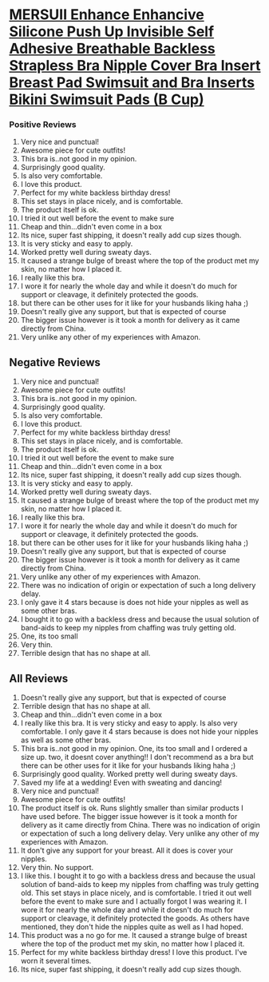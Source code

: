 # [MERSUII Enhance Enhancive Silicone Push Up Invisible Self Adhesive Breathable Backless Strapless Bra Nipple Cover Bra Insert Breast Pad Swimsuit and Bra Inserts Bikini Swimsuit Pads (B Cup)](https://products.checkmycream.com/products/MERSUII-Enhance-Enhancive-Silicone-Push-Up-Invisible-Self-Adhesive-Breathable-Backless-Strapless-Bra-Nipple-Cover-Bra-Insert-Breast-Pad-Swimsuit-and-Bra-Inserts-Bikini-Swimsuit-Pads-(B-Cup).html)

### Positive Reviews

<ol>
      <li>Very nice and punctual!</li>
      <li>Awesome piece for cute outfits!</li>
      <li>This bra is..not good in my opinion.</li>
      <li>Surprisingly good quality.</li>
      <li>Is also very comfortable.  </li>
      <li>I love this product.  </li>
      <li>Perfect for my white backless birthday dress!  </li>
      <li>This set stays in place nicely, and is comfortable.</li>
      <li>The product itself is ok.</li>
      <li>I tried it out well before the event to make sure</li>
      <li>Cheap and thin...didn&#x27;t even come in a box</li>
      <li>Its nice, super fast shipping, it doesn&#x27;t really add cup sizes though.</li>
      <li>It is very sticky and easy to apply.</li>
      <li>Worked pretty well during sweaty days.</li>
      <li>It caused a strange bulge of breast where the top of the product met my skin, no matter how I placed it.</li>
      <li>I really like this bra.  </li>
      <li>I wore it for nearly the whole day and while it doesn&#x27;t do much for support or cleavage, it definitely protected the goods.</li>
      <li>but there can be other uses for it like for your husbands liking haha ;)</li>
      <li>Doesn&#x27;t really give any support, but that is expected of course</li>
      <li>The bigger issue however is it took a month for delivery as it came directly from China.</li>
      <li>Very unlike any other of my experiences with Amazon.</li>
</ol>


<h2>Negative Reviews</h2>
<ol>
<li> Very nice and punctual!</li>
<li> Awesome piece for cute outfits!</li>
<li> This bra is..not good in my opinion.</li>
<li> Surprisingly good quality.</li>
<li> Is also very comfortable.  </li>
<li> I love this product.  </li>
<li> Perfect for my white backless birthday dress!  </li>
<li> This set stays in place nicely, and is comfortable.</li>
<li> The product itself is ok.</li>
<li> I tried it out well before the event to make sure</li>
<li> Cheap and thin...didn&#x27;t even come in a box</li>
<li> Its nice, super fast shipping, it doesn&#x27;t really add cup sizes though.</li>
<li> It is very sticky and easy to apply.</li>
<li> Worked pretty well during sweaty days.</li>
<li> It caused a strange bulge of breast where the top of the product met my skin, no matter how I placed it.</li>
<li> I really like this bra.  </li>
<li> I wore it for nearly the whole day and while it doesn&#x27;t do much for support or cleavage, it definitely protected the goods.</li>
<li> but there can be other uses for it like for your husbands liking haha ;)</li>
<li> Doesn&#x27;t really give any support, but that is expected of course</li>
<li> The bigger issue however is it took a month for delivery as it came directly from China.</li>
<li> Very unlike any other of my experiences with Amazon.</li>
<li> There was no indication of origin or expectation of such a long delivery delay.</li>
<li> I only gave it 4 stars because is does not hide your nipples as well as some other bras.</li>
<li> I bought it to go with a backless dress and because the usual solution of band-aids to keep my nipples from chaffing was truly getting old.</li>
<li> One, its too small</li>
<li> Very thin.</li>
<li> Terrible design that has no shape at all.</li>
</ol>

<h2>All Reviews</h2>

<ol>
    <li> Doesn&#x27;t really give any support, but that is expected of course</li>
    <li> Terrible design that has no shape at all.</li>
    <li> Cheap and thin...didn&#x27;t even come in a box</li>
    <li> I really like this bra.  It is very sticky and easy to apply. Is also very comfortable.  I only gave it 4 stars because is does not hide your nipples as well as some other bras.</li>
    <li> This bra is..not good in my opinion. One, its too small and I ordered a size up. two, it doesnt cover anything!! I don&#x27;t recommend as a bra but there can be other uses for it like for your husbands liking haha ;)</li>
    <li> Surprisingly good quality. Worked pretty well during sweaty days.</li>
    <li> Saved my life at a wedding! Even with sweating and dancing!</li>
    <li> Very nice and punctual!</li>
    <li> Awesome piece for cute outfits!</li>
    <li> The product itself is ok. Runs slightly smaller than similar products I have used before. The bigger issue however is it took a month for delivery as it came directly from China. There was no indication of origin or expectation of such a long delivery delay. Very unlike any other of my experiences with Amazon.</li>
    <li> It don&#x27;t give any support for your breast. All it does is cover your nipples.</li>
    <li> Very thin. No support.</li>
    <li> I like this. I bought it to go with a backless dress and because the usual solution of band-aids to keep my nipples from chaffing was truly getting old. This set stays in place nicely, and is comfortable. I tried it out well before the event to make sure and I actually forgot I was wearing it. I wore it for nearly the whole day and while it doesn&#x27;t do much for support or cleavage, it definitely protected the goods. As others have mentioned, they don&#x27;t hide the nipples quite as well as I had hoped.</li>
    <li> This product was a no go for me. It caused a strange bulge of breast where the top of the product met my skin, no matter how I placed it.</li>
    <li> Perfect for my white backless birthday dress!  I love this product.  I&#x27;ve worn it several times.</li>
    <li> Its nice, super fast shipping, it doesn&#x27;t really add cup sizes though.</li>
</ol>




